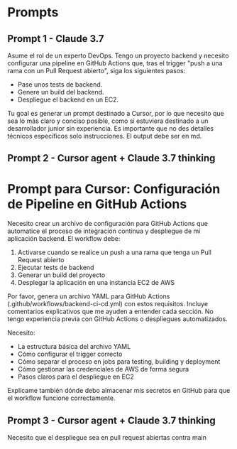 # Prompts

## Prompt 1 - Claude 3.7

Asume el rol de un experto DevOps.
Tengo un proyecto backend y necesito configurar una pipeline en GitHub Actions que, tras el trigger "push a una rama con un Pull Request abierto", siga los siguientes pasos:
* Pase unos tests de backend.
* Genere un build del backend.
* Despliegue el backend en un EC2. 

Tu goal es generar un prompt destinado a Cursor, por lo que necesito que sea lo más claro y conciso posible, como si estuviera destinado a un desarrollador junior sin experiencia. Es importante que no des detalles técnicos específicos solo instrucciones. El output debe ser en md.


## Prompt 2 - Cursor agent + Claude 3.7 thinking

# Prompt para Cursor: Configuración de Pipeline en GitHub Actions

Necesito crear un archivo de configuración para GitHub Actions que automatice el proceso de integración continua y despliegue de mi aplicación backend. El workflow debe:

1. Activarse cuando se realice un push a una rama que tenga un Pull Request abierto
2. Ejecutar tests de backend
3. Generar un build del proyecto
4. Desplegar la aplicación en una instancia EC2 de AWS

Por favor, genera un archivo YAML para GitHub Actions (.github/workflows/backend-ci-cd.yml) con estos requisitos. Incluye comentarios explicativos que me ayuden a entender cada sección. No tengo experiencia previa con GitHub Actions o despliegues automatizados.

Necesito:
- La estructura básica del archivo YAML
- Cómo configurar el trigger correcto
- Cómo separar el proceso en jobs para testing, building y deployment
- Cómo gestionar las credenciales de AWS de forma segura
- Pasos claros para el despliegue en EC2

Explícame también dónde debo almacenar mis secretos en GitHub para que el workflow funcione correctamente.

## Prompt 3 - Cursor agent + Claude 3.7 thinking

Necesito que el despliegue sea en pull request abiertas contra main
